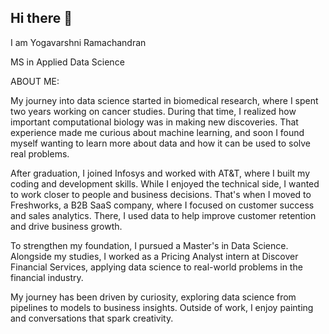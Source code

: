 ## Hi there 👋

I am Yogavarshni Ramachandran

MS in Applied Data Science

ABOUT ME:

My journey into data science started in biomedical research, where I spent two years working on cancer studies. During that time, I realized how important computational biology was in making new discoveries. That experience made me curious about machine learning, and soon I found myself wanting to learn more about data and how it can be used to solve real problems.

After graduation, I joined Infosys and worked with AT&T, where I built my coding and development skills. While I enjoyed the technical side, I wanted to work closer to people and business decisions. That's when I moved to Freshworks, a B2B SaaS company, where I focused on customer success and sales analytics. There, I used data to help improve customer retention and drive business growth.

To strengthen my foundation, I pursued a Master's in Data Science. Alongside my studies, I worked as a Pricing Analyst intern at Discover Financial Services, applying data science to real-world problems in the financial industry.

My journey has been driven by curiosity, exploring data science from pipelines to models to business insights. Outside of work, I enjoy painting and conversations that spark creativity. 
